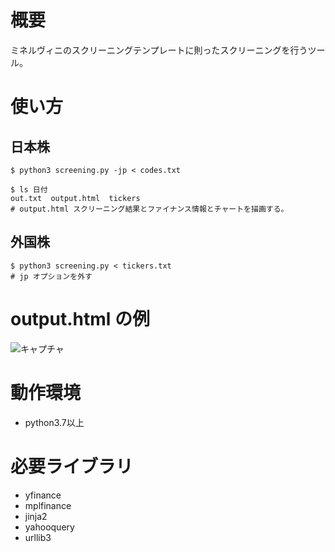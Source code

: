 # 概要
ミネルヴィニのスクリーニングテンプレートに則ったスクリーニングを行うツール。

# 使い方
## 日本株
```
$ python3 screening.py -jp < codes.txt

$ ls 日付
out.txt  output.html  tickers
# output.html スクリーニング結果とファイナンス情報とチャートを描画する。
```

## 外国株

```
$ python3 screening.py < tickers.txt
# jp オプションを外す
```

# output.html の例
![キャプチャ](https://user-images.githubusercontent.com/933884/213460590-d639dc90-6289-4f5a-b36f-77889d41c3bb.PNG)


# 動作環境
- python3.7以上

# 必要ライブラリ
- yfinance
- mplfinance
- jinja2
- yahooquery
- urllib3

